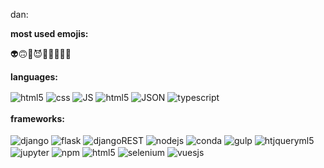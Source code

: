
dan:  

<b>most used emojis:</b>

👽🙃🥹😈💀👅👆🏽🫠


<b>languages:</b>
<div style="display: inline_block"> 
    <img align="center" src="https://img.shields.io/badge/HTML5-E34F26?style=for-the-badge&logo=html5&logoColor=white" alt="html5"src="">
    <img align="center" src="https://img.shields.io/badge/CSS3-1572B6?style=for-the-badge&logo=css3&logoColor=white" alt="css"src="">
    <img align="center" src="https://img.shields.io/badge/JavaScript-323330?style=for-the-badge&logo=javascript&logoColor=F7DF1E" alt="JS"src="">
    <img align="center" src="https://img.shields.io/badge/json-5E5C5C?style=for-the-badge&logo=json&logoColor=white" alt="html5"src="">
    <img align="center" src="https://img.shields.io/badge/Python-FFD43B?style=for-the-badge&logo=python&logoColor=blue" alt="JSON"src="python">
    <img align="center" src="https://img.shields.io/badge/TypeScript-007ACC?style=for-the-badge&logo=typescript&logoColor=white" alt="typescript"src="">
    
</div>
<br>
<b>frameworks:</b>

<div style="display: inline_block"> <br/>
    <img align="center" src="https://img.shields.io/badge/Django-092E20?style=for-the-badge&logo=django&logoColor=green" alt="django"src="">
    <img align="center" src="https://img.shields.io/badge/Flask-000000?style=for-the-badge&logo=flask&logoColor=white" alt="flask"src="">
    <img align="center" src="https://img.shields.io/badge/django%20rest-ff1709?style=for-the-badge&logo=django&logoColor=white" alt="djangoREST"src="">
    <img align="center" src="https://img.shields.io/badge/Node%20js-339933?style=for-the-badge&logo=nodedotjs&logoColor=white" alt="nodejs"src="">
    <img align="center" src="https://img.shields.io/badge/conda-342B029.svg?&style=for-the-badge&logo=anaconda&logoColor=white" alt="conda"src="">
    <img align="center" src="https://img.shields.io/badge/Gulp-CF4647?style=for-the-badge&logo=gulp&logoColor=white" alt="gulp"src="">
    <img align="center" src="https://img.shields.io/badge/jQuery-0769AD?style=for-the-badge&logo=jquery&logoColor=white" alt="htjqueryml5"src="">
    <img align="center" src="https://img.shields.io/badge/Jupyter-F37626.svg?&style=for-the-badge&logo=Jupyter&logoColor=white" alt="jupyter"src="">
    <img align="center" src="https://img.shields.io/badge/npm-CB3837?style=for-the-badge&logo=npm&logoColor=white" alt="npm"src="">
    <img align="center" src="https://img.shields.io/badge/Sass-CC6699?style=for-the-badge&logo=sass&logoColor=white" alt="html5"src="">
    <img align="center" src="https://img.shields.io/badge/Selenium-43B02A?style=for-the-badge&logo=Selenium&logoColor=white" alt="selenium"src="">
    <img align="center" src="https://img.shields.io/badge/Vue%20js-35495E?style=for-the-badge&logo=vuedotjs&logoColor=4FC08D" alt="vuesjs"src="">

</div>
